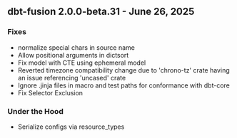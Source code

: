 ## dbt-fusion 2.0.0-beta.31 - June 26, 2025

### Fixes

- normalize special chars in source name
- Allow positional arguments in dictsort
- Fix model with CTE using ephemeral model
- Reverted timezone compatibility change due to 'chrono-tz' crate having an issue referencing 'uncased' crate
- Ignore .jinja files in macro and test paths for conformance with dbt-core
- Fix Selector Exclusion

### Under the Hood

- Serialize configs via resource_types

